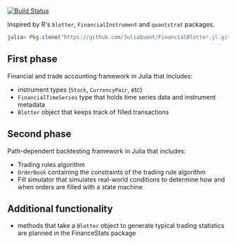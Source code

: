 [![Build Status](https://travis-ci.org/JuliaQuant/FinancialBlotter.jl.png)](https://travis-ci.org/JuliaQuant/FinancialBlotter.jl)

Inspired by R's `blotter`, `FinancialInstrument` and `quantstrat` packages.

````julia
julia> Pkg.clone("https://github.com/JuliaQuant/FinancialBlotter.jl.git")
````

## First phase

Financial and trade accounting framework in Julia that includes:
  * instrument types (`Stock`, `CurrencyPair`, etc)
  * `FinancialTimeSeries` type that holds time series data and instrument metadata
  * `Blotter` object that keeps track of filled transactions

## Second phase

Path-dependent backtesting framework in Julia that includes:
  * Trading rules algorithm
  * `OrderBook` containing the constraints of the trading rule algorithm
  * Fill simulator that simulates real-world conditions to determine how and when orders are filled with a state machine

## Additional functionality
  * methods that take a `Blotter` object to generate typical trading statistics are planned in the FinanceStats package
